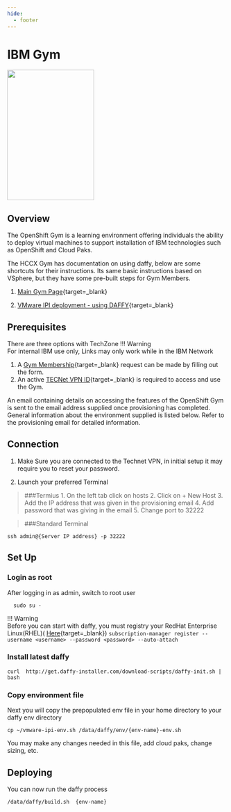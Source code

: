 ```yaml
---
hide:
  - footer
---
```

# IBM Gym
<img src='../images/gym.png'   align="top" width="200"
  height="300" style = "float">

## Overview
The OpenShift Gym is a learning environment offering individuals the ability to deploy virtual machines to support installation of IBM technologies such as OpenShift and Cloud Paks.

The HCCX Gym has documentation on using daffy, below are some shortcuts for their instructions. Its same basic instructions based on VSphere, but they have some pre-built steps for Gym Members.

1. [Main Gym Page](https://github.ibm.com/Kerry-Malland/openshift-gym-documentation/blob/main/README.md){target=_blank}

2. [VMware IPI deployment - using DAFFY](https://github.ibm.com/Kerry-Malland/openshift-gym-documentation/blob/main/workouts/vmwaredaffy.md){target=_blank}

## Prerequisites
There are three options with TechZone
!!! Warning   
      For internal IBM use only, Links may only work while in the IBM Network
1. A [Gym Membership](https://w3.ibm.com/w3publisher/ibm-americas-hccx/openshift-gym){target=_blank} request can be made by filling out the form.
2. An active [TECNet VPN ID](https://w3.ibm.com/w3publisher/ibm-americas-hccx/tecnet){target=_blank} is required to access and use the Gym. 

An email containing details on accessing the features of the OpenShift Gym is sent to the email address supplied once provisioning has completed. General information about the environment supplied is listed below. Refer to the provisioning email for detailed information.

## Connection
1. Make Sure you are connected to the Technet VPN, in initial setup it may require you to reset your password.

2. Launch your preferred Terminal
> ###Termius
    1. On the left tab click on hosts
    2. Click on + New Host
    3. Add the IP address that was given in the provisioning email
    4. Add password that was giving in the email
    5. Change port to 32222

> ###Standard Terminal
```
ssh admin@{Server IP address} -p 32222
```

## Set Up
### Login as root
After logging in as admin, switch to root user

```
  sudo su -
```

!!! Warning  
      Before you can start with daffy, you must registry your RedHat Enterprise Linux(RHEL)( [Here](https://access.redhat.com/solutions/253273){target=_blank})
      ```
      subscription-manager register --username <username> --password <password> --auto-attach
      ```

### Install latest daffy

```
curl  http://get.daffy-installer.com/download-scripts/daffy-init.sh | bash

```

### Copy environment file
Next you will copy the prepopulated env file in your home directory to your daffy env directory
```
cp ~/vmware-ipi-env.sh /data/daffy/env/{env-name}-env.sh
```
You may make any changes needed in this file, add cloud paks, change sizing, etc.

## Deploying
You can now run the daffy process

```
/data/daffy/build.sh  {env-name}

```
